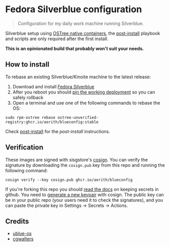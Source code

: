 Fedora Silverblue configuration
===

> Configuration for my daily work machine running Silverblue.  

Silverblue setup using [OSTree native containers](https://coreos.github.io/rpm-ostree/container/), the [post-install](post-install) playbook and scripts are only required after the first install.  

**This is an opinionated build that probably won't suit your needs.**  

## How to install

To rebase an existing Silverblue/Kinoite machine to the latest release: 

1. Download and install [Fedora Silverblue](https://silverblue.fedoraproject.org/download)
1. After you reboot you should [pin the working deployment](https://docs.fedoraproject.org/en-US/fedora-silverblue/faq/#_about_using_silverblue) so you can safely rollback 
1. Open a terminal and use one of the following commands to rebase the OS:

```
sudo rpm-ostree rebase ostree-unverified-registry:ghcr.io/aorith/blueconfig:stable
```

Check [post-install](post-install) for the *post-install* instructions.  

## Verification

These images are signed with sisgstore's [cosign](https://docs.sigstore.dev/cosign/overview/). You can verify the signature by downloading the `cosign.pub` key from this repo and running the following command:

    cosign verify --key cosign.pub ghcr.io/aorith/blueconfig

If you're forking this repo you should [read the docs](https://docs.github.com/en/actions/security-guides/encrypted-secrets) on keeping secrets in github. You need to [generate a new keypair](https://docs.sigstore.dev/cosign/overview/) with cosign. The public key can be in your public repo (your users need it to check the signatures), and you can paste the private key in Settings -> Secrets -> Actions.

## Credits

- [ublue-os](https://github.com/ublue-os)  
- [cgwalters](https://github.com/cgwalters)  
